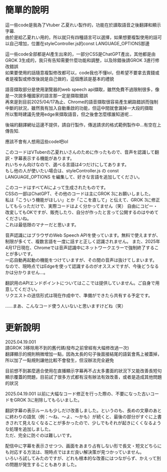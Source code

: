 # 簡單的說明
這一些code是我為了Vtuber 乙夏れい製作的，功能在於讀取語音之後翻譯和顯示字幕.<br>
由於是給乙夏れい用的，所以就只有四種語言可以選擇，如果想要複製使用的話可以自己增加，位置在styleController.js的const LANGUAGE_OPTIONS那邊
 
這一些code全部都是AI產生出來的，一部分CSS是ChatGPT產出，其他都是由GROK 3生成的，我只有告知需要什麼功能和調整，以及除錯後請GROK 3進行修改錯誤<br>
如果要使用的話隨意複製修改都可以，code我也不懂lol，但希望不要拿去賣錢或者是複製或修改後說是自己做的，這個應該是基本的禮貌
 
語音擷取部分是使用瀏覽器的web speech api擷取，雖然免費不過限制很多，像是一次說多種國家的語言那一定是擷取錯誤<br>
再來是到目前2025/04/17為止、Chrome的語音擷取很容易產生網路錯誤而強制中斷的狀況，雖然我有加入自動重啟的功能，但這中間就會漏掉一大段的擷取<br>
所以暫時建議先使用edge來擷取語音，但之後會怎麼樣誰知道呢...

後端的翻譯網址這邊不提供，請自行製作，傳送請求的格式範例製作中...有空在上傳告知.

應該不會有人想用這些code吧lol

このコードはVTuberの乙夏れいさんのために作ったもので、音声を認識して翻訳・字幕表示する機能があります。<br>
れいちゃん向けなので、選べる言語は4つだけにしてあります。<br>
もし他の人が使いたい場合は、styleController.js の const LANGUAGE_OPTIONS を編集して、好きな言語を追加してください。<br>

このコードはすべてAIによって生成されたものです。<br>CSSの一部はChatGPT、その他のコードは主にGROK 3にお願いしました。<br>私は「こういう機能がほしい」とか「ここを直して」と伝えて、GROK 3に修正してもらっただけで、実際コードはよく分かってません（笑）
自由にコピー・改変してもOKですが、販売したり、自分が作ったと言って公開するのはやめてくださいね。<br>これは最低限のマナーだと思います。

音声認識にはブラウザのWeb Speech APIを使っています。無料で使えますが、制限が多くて、複数言語を一度に話すと正しく認識されません。
また、2025年4月17日現在、Chromeでは音声認識中にネットワークエラーで強制終了することが多いです。<br>一応自動再起動の機能をつけていますが、その間の音声は抜けてしまいます。
なので、現時点ではEdgeを使って認識するのがオススメですが、今後どうなるかは分かりません…。

翻訳用のAPIエンドポイントについてはここでは提供していません。ご自身で用意してください。<br>リクエストの送信形式は現在作成中で、準備ができたら共有する予定です。

……まあ、こんなコード使う人いないと思いますけどね（笑）


# 更新說明
2025.04.19.001<br>
請GROK 3移除用不到的舊代碼(發布之前曾經有大幅修改過一次)<br>
翻譯顯示的規則稍微增加一點，因為太長的句子後面接結尾的語氣會馬上被蓋掉，所以加了一點規則讓他比較不會發生，但沒辦法完全避免<br>

目前想不到甚麼適合使用在直播顯示字幕再不占太多畫面的狀況下又能改善長短句顯示覆蓋的問題，目前試了很多方式都有沒有辦法有效改善，或者是造成其他問題的狀況<br>

2025.04.19.001
以前に大幅なコード修正を行った際の、不要になった古いコードをGROK 3に削除してもらいました。<br>

翻訳字幕の表示ルールも少しだけ改善しました。というのも、長めの文章のあとに終わりの語気（例：～ね、～よ、～かも）が続くと、最後の部分がすぐに上書きされて見えなくなることが多かったので、少しでもそれが起きにくくなるような処理を追加しました。<br>ただ、完全に防ぐのは難しいです。

配信中に字幕を表示させつつ、画面をあまり占有しない形で長文・短文どちらにも対応する方法は、現時点ではまだ良い解決策が見つかっていません。<br>いろいろ試してみたのですが、どれも根本的な改善にはつながらず、かえって別の問題が発生することもありました。

